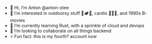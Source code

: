 - 👋 Hi, I’m Anton @anton-otee
- 👀 I’m interested in outdoorsy stuff 🌲🏕️🌳, cardio 🏃🏊‍♂️, and 1990s B-movies
- 🌱 I’m currently learning Rust, with a sprinkle of cloud and devops
- 💞️ I’m looking to collaborate on all things backend
- ⚡ Fun fact: this is my fourth? account now

<!---
anton-otee/anton-otee is a ✨ special ✨ repository because its `README.md` (this file) appears on your GitHub profile.
You can click the Preview link to take a look at your changes.
--->
